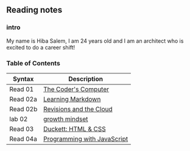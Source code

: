 ## Reading notes 

### intro 
My name is Hiba Salem, I am 24 years old and I am an architect who is excited to do a career shift!

### Table of Contents
| Syntax            | Description                                      |
| --------------    |----------------------------------------          |
| Read 01           | [The Coder's Computer](read01.md)                |
| Read 02a          | [Learning Markdown](read02a.md)                  |
| Read 02b          | [Revisions and the Cloud](read02.md)             |
| lab 02            | [growth mindset](lab02.md)                       |
| Read 03           | [Duckett: HTML & CSS](read03.md)                 |
| Read 04a          | [Programming with JavaScript](read04a.md)        |
